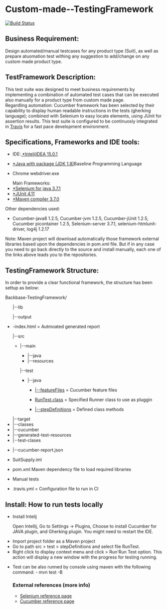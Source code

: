 # Custom-made--TestingFramework
[![Build Status](https://travis-ci.org/aisabel/Testing-CCI.svg?branch=master)](https://travis-ci.org/aisabel/Testing-CCI)

<h2>Business Requirement:</h2>
<p align="justified">Design automated/manual testcases for any product type (Suit), as well as prepare atuomation test withing any suggestion to add/change on any custom made product type.</br>								
</p>

<h2>TestFramework Description:</h2>
<p align="justified">This test suite was designed to meet business requirements by implementing a combination of automated test cases that can be executed also manually for a product type from custom made page.</br>
Regardling automation: Cucumber framework has been selected by their capability to display human readable instructions in the tests (gherking language); combined with Selenium to easy locate elements, using JUnit for assertion results. This test suite is configured to be continuosly integrated in <a href="https://travis-ci.org/aisabel/suitSupply">Travis</a> for a fast pace development environment.</p>

<h2>Specifications, Frameworks and IDE tools:</h2>
<ul><li>IDE:<a href="https://www.jetbrains.com/idea/download/#section=windows"> *IntelijIDEA 15.0.1</a></li></ul>
<ul><li><a href="http://www.oracle.com/technetwork/java/javase/downloads/jdk8-downloads-2133151.html"> *Java with package (JDK 1.8)</a>Baseline Programming Language</li></ul>
<ul><li>Chrome webdriver.exe</li></ul>
<ul>Main Frameworks:
  <li><a href="https://mvnrepository.com/artifact/info.cukes/cucumber-java>*Cucumber framework 1.2.5</a></li>
  <li><a href="http://selenium-release.storage.googleapis.com/3.7/selenium-java-3.7.1.zip">*Selenium for java 3.7.1</a></li>
  <li><a href="https://mvnrepository.com/artifact/junit/junit">*JUnit 4.11 </a></li>
  <li><a href="https://mvnrepository.com/artifact/org.apache.maven.plugins/maven-compiler-plugin">*Maven compiler 3.7.0</a></li>
</ul>
<p>Other dependencies used:
    <ul><li>Cucumber-java8 1.2.5, Cucumber-jvm 1.2.5, Cucumber-jUnit 1.2.5, Cucumber picontainer 1.2.5, Selenium-server 3.7.1, selenium-htmlunit-driver, log4j 1.2.17</li></ul>
    
<p>Note: Maven project will download automatically those framework external libraries based upon the dependencies in pom.xml file. But if in any case you need to go back directly to the source and install manually, each one of the links above leads you to the repositories.</p>

<h2>TestingFramework Structure:</h2>
In order to provide a clear functional framework, the structure has been settup as below:

Backbase-TestingFramework/
<ul>|--lib</ul>
<ul>|--output</ul>
  <ul>
    <li>-index.html = Autmoated generated report</a></li>
  </ul>
</ul>
<ul>|--src
  <ul>
    <li>|--main</li>
    <ul>
      <li>|--java</li>
      <li>|--resources</li>
    </ul>
  </ul>
    <ul>|--test
      <ul>
        <li>|--java</li>
            <ul>
              <li><a href="https://github.com/aisabel/SuitSupply/tree/master/SuitSupply/src/test/java/featureFiles">|--featureFiles</a> = Cucumber feature files</li></ul>
              <ul><li><a href="https://github.com/aisabel/SuitSupply/blob/master/SuitSupply/src/test/java/stepDefinitions/RunTest.java">RunTest.class</a> = Specified Runner class to use as pluggin</a></li></ul>
              <ul><li><a href="https://github.com/aisabel/SuitSupply/tree/master/SuitSupply/src/test/java/stepDefinitions">|--stepDefinitions</a> = Defined class methods</li></ul>
            </ul>
      </ul>
    </ul>
  </ul>
<ul>|--target
  <li>|--classes</li>
  <li>|--cucumber</li>
  <li>|--generated-test-resources</li>
  <li>|--test-clases</li>
</ul>
<ul><li>|--cucumber-report.json</li></ul>
<ul><li>SuitSupply.iml</li></ul>
<ul><li>pom.xml Maven dependency file to load required libraries</li></ul>
<ul><li>Manual tests</li></ul>
<ul><li>.travis.yml = Configuration file to run in CI</li></ul>


<h2>Install: How to run tests locally </h2>
<ul>
  <li>Install Intelij </li>
  <p>Open Intellij, Go to Settings -> Plugins,  Choose to install Cucumber for JAVA plugin, and Gherking plugin. You might need to restart the IDE.</p>
  <li>Import project folder as a Maven project</li>
  <li>Go to path src > test > stepDefinitions and select file RunTest. </li>
  <li>Right click to display context menu and click > Run'Run Test option. This action will display a new window with the progress for testing running.</li>
 </ul>
 
 <ul><li>Test can be also runned by console using maven with the following command: - mvn test -B</ili</ul>


<h3>External references (more info)</h3>
<ul>
  <li><a href="http://docs.seleniumhq.org/projects/webdriver/">Selenium reference page</a></li>
  <li><a href="https://cucumber.io">Cucumber reference page</a></li>
</ul>

